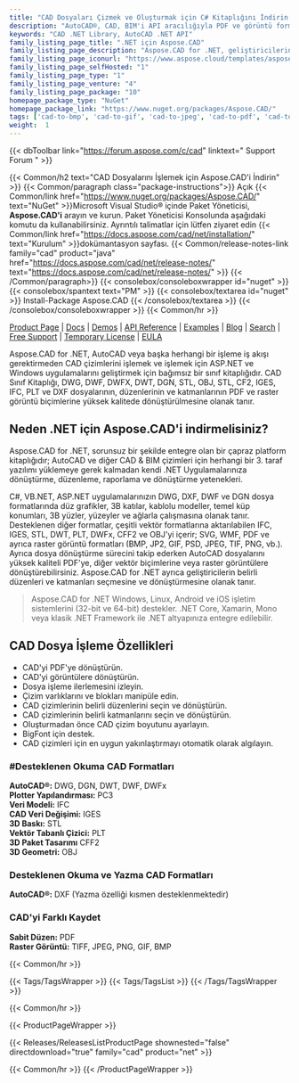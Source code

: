 ```yaml
---
title: "CAD Dosyaları Çizmek ve Oluşturmak için C# Kitaplığını İndirin | Aspose.CAD"
description: "AutoCAD®, CAD, BIM'i API aracılığıyla PDF ve görüntü formatlarına dönüştürmek, düzenlemek, raporlamak ve dönüştürmek için C# sınıf kitaplığı DLL dosyasını indirin. Belirli düzenleri, katmanları seçin ve dönüştürün."
keywords: "CAD .NET Library, AutoCAD .NET API"
family_listing_page_title: ".NET için Aspose.CAD"
family_listing_page_description: "Aspose.CAD for .NET, geliştiricilerin AutoCAD DWG ve DXF ve DGN, DWF, DWFX, IFC, IGS, IGES, STL, DWT, FBX, CF2, CFF2, OBJ ve diğer CAD formatındaki dosyaları PDF, SVG, WMF ve Raster görüntüler. Yerel bir API'dir ve AutoCAD veya başka bir yazılımın yüklenmesini gerektirmez."
family_listing_page_iconurl: "https://www.aspose.cloud/templates/aspose/App_Themes/V3/images/cad/272x272/aspose_cad-for-net-min.png"
family_listing_page_selfHosted: "1"
family_listing_page_type: "1"
family_listing_page_venture: "4"
family_listing_page_package: "10"
homepage_package_type: "NuGet"
homepage_package_link: "https://www.nuget.org/packages/Aspose.CAD/"
tags: ['cad-to-bmp', 'cad-to-gif', 'cad-to-jpeg', 'cad-to-pdf', 'cad-to-png', 'cad-to-tiff', 'dwf-to-bmp', 'dwf-to-gif', 'dwf-to-jpeg', 'dwf-to-png', 'dwf-to-tiff', 'dwg-to-bmp', 'dwg-to-gif', 'dwg-to-jpeg', 'dwg-to-png', 'dwg-to-tiff', 'dxf-to-bmp', 'dxf-to-gif', 'dxf-to-jpeg', 'dxf-to-png', 'dxf-to-tiff']
weight:  1
---
```


{{< dbToolbar link="https://forum.aspose.com/c/cad" linktext=" Support Forum " >}}

{{< Common/h2 text="CAD Dosyalarını İşlemek için Aspose.CAD'i İndirin"  >}}
{{< Common/paragraph class="package-instructions">}}
Açık
{{< Common/link href="https://www.nuget.org/packages/Aspose.CAD/" text="NuGet"  >}}Microsoft Visual Studio® içinde Paket Yöneticisi, <b>Aspose.CAD'i</b> arayın ve kurun. Paket Yöneticisi Konsolunda aşağıdaki komutu da kullanabilirsiniz. Ayrıntılı talimatlar için lütfen ziyaret edin
{{< Common/link href="https://docs.aspose.com/cad/net/installation/" text="Kurulum"  >}}dokümantasyon sayfası.
{{< Common/release-notes-link family="cad" product="java" href="https://docs.aspose.com/cad/net/release-notes/" text="https://docs.aspose.com/cad/net/release-notes/"  >}}
{{< /Common/paragraph>}}
{{< consolebox/consoleboxwrapper id="nuget" >}}
       {{< consolebox/spantext text="PM" >}}
       {{< consolebox/textarea id="nuget" >}} Install-Package Aspose.CAD {{< /consolebox/textarea >}}
{{< /consolebox/consoleboxwrapper >}}
{{< Common/hr >}}

[Product Page](https://products.aspose.com/pdf/cpp/) | [Docs](https://docs.aspose.com/pdf/cpp/) | [Demos](https://products.aspose.app/pdf/family) | [API Reference](https://reference.aspose.com/pdf/cpp) | [Examples](https://github.com/aspose-pdf/Aspose.Pdf-for-C) | [Blog](https://blog.aspose.com/category/pdf/) | [Search](https://search.aspose.com/) | [Free Support](https://forum.aspose.com/c/pdf) | [Temporary License](https://purchase.aspose.com/temporary-license) | [EULA](https://about.aspose.com/legal/eula/)

Aspose.CAD for .NET, AutoCAD veya başka herhangi bir işleme iş akışı gerektirmeden CAD çizimlerini işlemek ve işlemek için ASP.NET ve Windows uygulamalarını geliştirmek için bağımsız bir sınıf kitaplığıdır. CAD Sınıf Kitaplığı, DWG, DWF, DWFX, DWT, DGN, STL, OBJ, STL, CF2, IGES, IFC, PLT ve DXF dosyalarının, düzenlerinin ve katmanlarının PDF ve raster görüntü biçimlerine yüksek kalitede dönüştürülmesine olanak tanır.

## Neden .NET için Aspose.CAD'i indirmelisiniz?

Aspose.CAD for .NET, sorunsuz bir şekilde entegre olan bir çapraz platform kitaplığıdır; AutoCAD ve diğer CAD & BIM çizimleri için herhangi bir 3. taraf yazılımı yüklemeye gerek kalmadan kendi .NET Uygulamalarınıza dönüştürme, düzenleme, raporlama ve dönüştürme yetenekleri.

C#, VB.NET, ASP.NET uygulamalarınızın DWG, DXF, DWF ve DGN dosya formatlarında düz grafikler, 3B katılar, kablolu modeller, temel küp konumları, 3B yüzler, yüzeyler ve ağlarla çalışmasına olanak tanır. Desteklenen diğer formatlar, çeşitli vektör formatlarına aktarılabilen IFC, IGES, STL, DWT, PLT, DWFx, CFF2 ve OBJ'yi içerir; SVG, WMF, PDF ve ayrıca raster görüntü formatları (BMP, JP2, GIF, PSD, JPEG, TIF, PNG, vb.). Ayrıca dosya dönüştürme sürecini takip ederken AutoCAD dosyalarını yüksek kaliteli PDF'ye, diğer vektör biçimlerine veya raster görüntülere dönüştürebilirsiniz. Aspose.CAD for .NET ayrıca geliştiricilerin belirli düzenleri ve katmanları seçmesine ve dönüştürmesine olanak tanır.

> Aspose.CAD for .NET Windows, Linux, Android ve iOS işletim sistemlerini (32-bit ve 64-bit) destekler. .NET Core, Xamarin, Mono veya klasik .NET Framework ile .NET altyapınıza entegre edilebilir.

## CAD Dosya İşleme Özellikleri

- CAD'yi PDF'ye dönüştürün.
- CAD'yi görüntülere dönüştürün.
- Dosya işleme ilerlemesini izleyin.
- Çizim varlıklarını ve blokları manipüle edin.
- CAD çizimlerinin belirli düzenlerini seçin ve dönüştürün.
- CAD çizimlerinin belirli katmanlarını seçin ve dönüştürün.
- Oluşturmadan önce CAD çizim boyutunu ayarlayın.
- BigFont için destek.
- CAD çizimleri için en uygun yakınlaştırmayı otomatik olarak algılayın.

### #Desteklenen Okuma CAD Formatları

**AutoCAD®:** DWG, DGN, DWT, DWF, DWFx\
**Plotter Yapılandırması:** PC3\
**Veri Modeli:** IFC\
**CAD Veri Değişimi:** IGES\
**3D Baskı:** STL\
**Vektör Tabanlı Çizici:** PLT\
**3D Paket Tasarımı** CFF2\
**3D Geometri:** OBJ

### Desteklenen Okuma ve Yazma CAD Formatları

**AutoCAD®:** DXF (Yazma özelliği kısmen desteklenmektedir)

### CAD'yi Farklı Kaydet

**Sabit Düzen:** PDF\
**Raster Görüntü:** TIFF, JPEG, PNG, GIF, BMP

{{< Common/hr >}}

{{< Tags/TagsWrapper >}}
 {{< Tags/TagsList >}}
{{< /Tags/TagsWrapper >}}

{{< Common/hr >}}

{{< ProductPageWrapper >}}
<!-- ReleasesListProductPage-->
   {{< Releases/ReleasesListProductPage shownested="false"  directdownload="true" family="cad" product="net" >}}
<!-- /ReleasesListProductPage-->
{{< Common/hr >}}
{{< /ProductPageWrapper >}}

